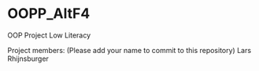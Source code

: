 # OOPP_AltF4
OOP Project Low Literacy

Project members: (Please add your name to commit to this repository)
Lars Rhijnsburger
